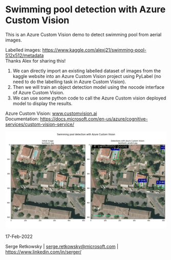 # Swimming pool detection with Azure Custom Vision

This is an Azure Custom Vision demo to detect swimming pool from aerial images.

Labelled images: https://www.kaggle.com/alexj21/swimming-pool-512x512/metadata<br>
Thanks Alex for sharing this!<br>

1. We can directly import an existing labelled dataset of images from the kaggle website into an Azure Custom Vision project using PyLabel (no need to do the labelling task in Azure Custom Vision).<br>
2. Then we will train an object detection model using the nocode interface of Azure Custom Vision.<br>
3. We can use some python code to call the Azure Custom vision deployed model to display the results.<br>

Azure Custom Vision: www.customvision.ai<br>
Documentation: https://docs.microsoft.com/en-us/azure/cognitive-services/custom-vision-service/
<br>

<img src="animatedgif.gif">

17-Feb-2022

Serge Retkowsky | serge.retkowsky@microsoft.com | https://www.linkedin.com/in/serger/
